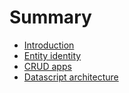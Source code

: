 # Summary

* [Introduction](README.md)
* [Entity identity](entity-identity.md)
* [CRUD apps](crud_apps.md)
* [Datascript architecture](datascript_architecture.md)

